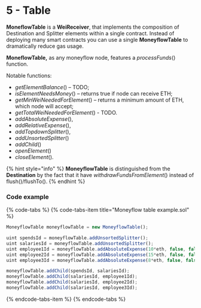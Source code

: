 # 5 - Table

**MoneflowTable** is a **WeiReceiver**,  that implements the composition of Destination and Splitter elements within a single contract. Instead of deploying many smart contracts you can use a single **MoneyflowTable** to dramatically reduce gas usage.

**MoneflowTable,** as any moneyflow node, features a _processFunds_\(\) function.

Notable functions:

* _getElementBalance_\(\) – TODO;
* _isElementNeedsMoney_\(\) – returns true if node can receive ETH;
* _getMinWeiNeededForElement_\(\) – returns a minimum amount of ETH, which node will accept;
* _getTotalWeiNeededForElement_\(\) - TODO.
* _addAbsoluteExpense_\(\), 
* _addRelativeExpense_\(\), 
* _addTopdownSplitter_\(\), 
* _addUnsortedSplitter_\(\) 
* _addChild_\(\)
* _openElement_\(\)
* _closeElement_\(\).

{% hint style="info" %}
**MoneyflowTable** is distinguished from the **Destination** by the fact that it have _withdrawFundsFromElement_\(\) instead of flush\(\)/flushTo\(\).
{% endhint %}

### Code example

{% code-tabs %}
{% code-tabs-item title="Moneyflow table example.sol" %}
```javascript
MoneyflowTable moneyflowTable = new MoneyflowTable();

uint spendsId = moneyflowTable.addUnsortedSplitter();
uint salariesId = moneyflowTable.addUnsortedSplitter();
uint employee1Id = moneyflowTable.addAbsoluteExpense(10*eth, false, false, 0, outputForEmployee1);
uint employee2Id = moneyflowTable.addAbsoluteExpense(15*eth, false, false, 0, outputForEmployee2);
uint employee3Id = moneyflowTable.addAbsoluteExpense(8*eth, false, false, 0, outputForEmployee3);

moneyflowTable.addChild(spendsId, salariesId);
moneyflowTable.addChild(salariesId, employee1Id);
moneyflowTable.addChild(salariesId, employee2Id);
moneyflowTable.addChild(salariesId, employee3Id);

```
{% endcode-tabs-item %}
{% endcode-tabs %}

